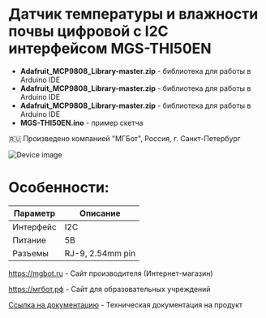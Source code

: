 # Датчик температуры и влажности почвы цифровой с I2C интерфейсом MGS-THI50EN 

- **Adafruit_MCP9808_Library-master.zip** - библиотека для работы в Arduino IDE
- **Adafruit_MCP9808_Library-master.zip** - библиотека для работы в Arduino IDE
- **Adafruit_MCP9808_Library-master.zip** - библиотека для работы в Arduino IDE
- **MGS-THI50EN.ino** - пример скетча

🇷🇺 Произведено компанией "МГБот", Россия, г. Санкт-Петербург

![Device image](https://downloader.disk.yandex.ru/preview/445adca44f2f5092546ce8a4f860e9b1f59652f33f8e781af53f6891b0432797/62cd8752/EkOc9cAGdn5OMEg-BqKUP5WqbvOtVYHD3Xsu9rt4HQyvywwbVdUGmBpGo52G2WzplWN7m-pmdTcX5FRCYzNZ5g%3D%3D?uid=0&filename=IMG_1562.jpg&disposition=inline&hash=&limit=0&content_type=image%2Fjpeg&owner_uid=0&tknv=v2&size=1920x927)

# Особенности:

| Параметр    | Описание |
| ----------- | -----------|
| Интерфейс   | I2C|
| Питание     | 5В|
| Разъемы     | RJ-9, 2.54mm pin|

https://mgbot.ru  - Сайт производителя (Интернет-магазин)

https://мгбот.рф  - Сайт для образовательных учреждений

[Ссылка на документацию](https://books.mgbot.ru/devices/MGS-THI50.pdf) - Техническая документация на продукт